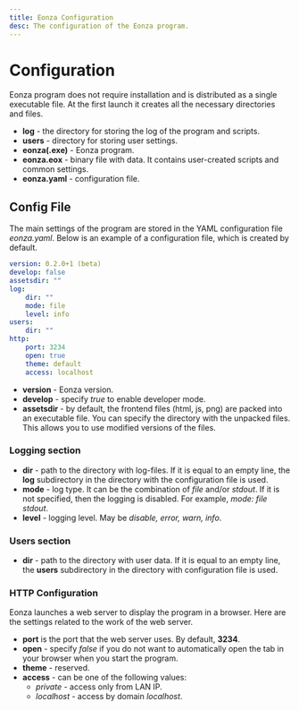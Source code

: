```yaml
---
title: Eonza Configuration
desc: The configuration of the Eonza program.
---
```

# Configuration

Eonza program does not require installation and is distributed as a single executable file. At the first launch it creates all the necessary directories and files.

* **log** - the directory for storing the log of the program and scripts.
* **users** - directory for storing user settings.
* **eonza(.exe)** - Eonza program.
* **eonza.eox** - binary file with data. It contains user-created scripts and common settings.
* **eonza.yaml** - configuration file.

## Config File

The main settings of the program are stored in the YAML configuration file *eonza.yaml*. Below is an example of a configuration file, which is created by default.

``` yaml
version: 0.2.0+1 (beta)
develop: false
assetsdir: ""
log:
    dir: ""
    mode: file
    level: info
users:
    dir: ""
http:
    port: 3234
    open: true
    theme: default
    access: localhost
```

* **version** - Eonza version.
* **develop** - specify *true* to enable developer mode.
* **assetsdir** - by default, the frontend files (html, js, png) are packed into an executable file. You can specify the directory with the unpacked files. This allows you to use modified versions of the files.

### Logging section

* **dir** - path to the directory with log-files. If it is equal to an empty line, the **log** subdirectory in the directory with the configuration file is used.
* **mode** - log type. It can be the combination of *file* and/or *stdout*. If it is not specified, then the logging is disabled. For example, *mode: file stdout*.
* **level** - logging level. May be *disable, error, warn, info*.

### Users section

* **dir** - path to the directory with user data. If it is equal to an empty line, the **users** subdirectory in the directory with configuration file is used.

### HTTP Configuration

Eonza launches a web server to display the program in a browser. Here are the settings related to the work of the web server.

* **port** is the port that the web server uses. By default, **3234**.
* **open** - specify *false* if you do not want to automatically open the tab in your browser when you start the program.
* **theme** - reserved.
* **access** - can be one of the following values:
  * *private* - access only from LAN IP.
  * *localhost* - access by domain *localhost*.
